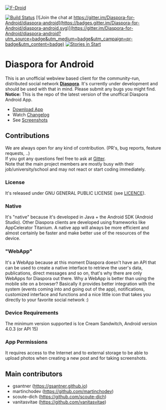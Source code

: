 [![F-Droid](https://f-droid.org/wiki/images/0/06/F-Droid-button_get-it-on.png)](https://f-droid.org/repository/browse/?fdid=com.github.dfa.diaspora_android)

[![Build Status](https://travis-ci.org/Diaspora-for-Android/diaspora-android.svg?branch=master)](https://travis-ci.org/Diaspora-for-Android/diaspora-android)
[![Join the chat at https://gitter.im/Diaspora-for-Android/diaspora-android](https://badges.gitter.im/Diaspora-for-Android/diaspora-android.svg)](https://gitter.im/Diaspora-for-Android/diaspora-android?utm_source=badge&utm_medium=badge&utm_campaign=pr-badge&utm_content=badge)
[![Stories in Start](https://badge.waffle.io/Diaspora-for-Android/diaspora-android.svg?label=help%20wanted&title=waffle.io)](http://waffle.io/Diaspora-for-Android/diaspora-android)


# Diaspora for Android

This is an unofficial webview based client for the community-run, distributed social network **[Diaspora](https://joindiaspora.com/)**. It's currently under development and should be used with that in mind. Please submit any bugs you might find.  
**Notice:** This is the repo of the latest version of the unoffical Diaspora Android App.

- [Download App](https://github.com/Diaspora-for-Android/diaspora-android/releases)
- Watch [Changelog](https://github.com/Diaspora-for-Android/diaspora-android/blob/master/CHANGELOG.md)
- See [Screenshots](https://github.com/Diaspora-for-Android/diaspora-android/blob/master/SCREENSHOTS.md)

## Contributions
We are always open for any kind of contribution. (PR's, bug reports, feature requests, ..)  
If you got any questions feel free to ask at [Gitter](https://gitter.im/Diaspora-for-Android/diaspora-android).  
Note that the main project members are mostly busy with their job/university/school and may not react or start coding immediately.

### License
It's released under GNU GENERAL PUBLIC LICENSE (see [LICENCE](https://github.com/Diaspora-for-Android/diaspora-android/blob/master/LICENSE.md)).

### Native
It's "native" because it's developed in Java + the Android SDK (Android Studio). Other Diaspora clients are developed using frameworks like AppCelerator Titanium. A native app will always be more efficient and almost certainly be faster and make better use of the resources of the device.

### "WebApp"
It's a WebApp because at this moment Diaspora doesn't have an API that can be used to create a native interface to retrieve the user's data, publications, direct messages and so on, that's why there are only WebApps for Diaspora out there.
Why a WebApp is better than using the mobile site on a browser? Basically it provides better integration with the system (events coming into and going out of the app), notifications, customized interface and functions and a nice little icon that takes you directly to your favorite social network :)

### Device Requirements
The minimum version supported is Ice Cream Sandwitch, Android version 4.0.3 (or API 15)

### App Permissions
It requires access to the Internet and to external storage to be able to upload photos when creating a new post and for taking screenshots.

## Main contributors

- gsantner (<https://gsantner.github.io>)  
- martinchodev (<https://github.com/martinchodev>)
- scoute-dich (<https://github.com/scoute-dich>)
- vanitasvitae (<https://github.com/vanitasvitae>)
